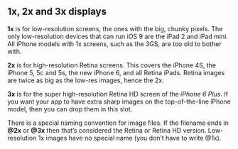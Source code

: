 ## 1x, 2x and 3x displays

**1x** is for low-resolution screens, the ones with the big, chunky pixels. The only low-resolution devices that can run iOS 9 are the iPad 2 and iPad mini. All iPhone models with 1x screens, such as the 3GS, are too old to bother with.

**2x** is for high-resolution Retina screens. This covers the iPhone 4S, the iPhone 5, 5c and 5s, the new iPhone 6, and all Retina iPads. Retina images are twice as big as the low-res images, hence the 2x.

**3x** is for the super high-resolution Retina HD screen of the *iPhone 6 Plus*. If you want your app to have extra sharp images on the top-of-the-line iPhone model, then you can drop them in this slot.

There is a special naming convention for image files. If the filename ends in **@2x** or **@3x** then that’s considered the Retina or Retina HD version. Low- resolution 1x images have no special name (you don’t have to write @1x).